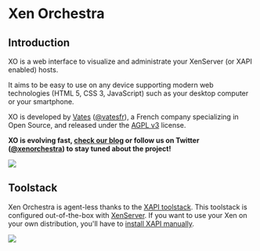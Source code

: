 # Xen Orchestra

## Introduction

XO is a web interface to visualize and administrate your XenServer (or XAPI enabled) hosts.

It aims to be easy to use on any device supporting modern web technologies (HTML 5, CSS 3, JavaScript) such as your desktop computer or your smartphone.

XO is developed by [Vates](https://vates.fr) ([@vatesfr](https://twitter.com/vatesfr)), a French company specializing in Open Source, and released under the [AGPL v3](http://www.gnu.org/licenses/agpl-3.0-standalone.html) license.


__XO is evolving fast, [check our blog](https://xen-orchestra.com/blog) or follow us on Twitter ([@xenorchestra](https://twitter.com/xenorchestra)) to stay tuned about the project!__


![](https://pbs.twimg.com/profile_images/601775622675898368/xWbbafyO_400x400.png)

## Toolstack

Xen Orchestra is agent-less thanks to the [XAPI toolstack](http://wiki.xen.org/wiki/Choice_of_Toolstacks). This toolstack is configured out-of-the-box with [XenServer](http://xenserver.org). If you want to use your Xen on your own distribution, you'll have to [install XAPI manually](https://github.com/xenserver/buildroot).

![](http://wiki.xen.org/mediawiki/images/c/c5/ToolStacks.png)